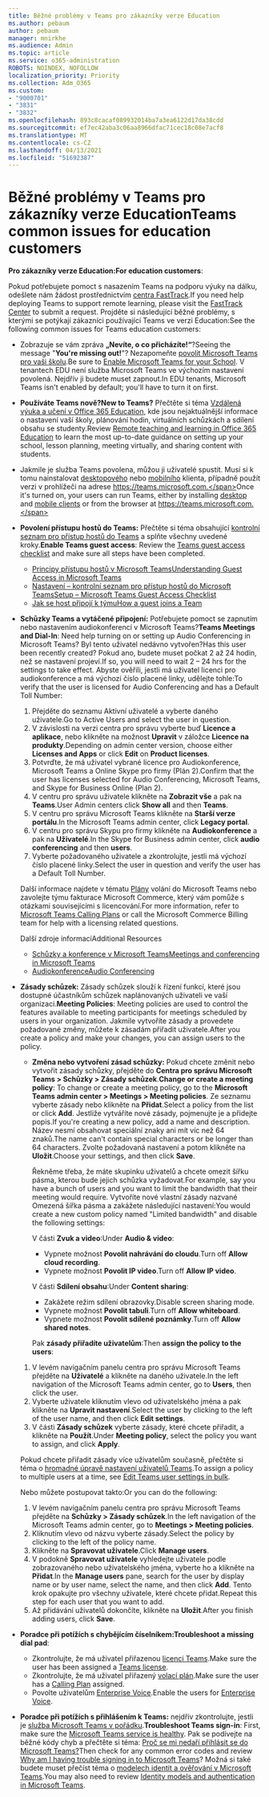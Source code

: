```yaml
---
title: Běžné problémy v Teams pro zákazníky verze Education
ms.author: pebaum
author: pebaum
manager: mnirkhe
ms.audience: Admin
ms.topic: article
ms.service: o365-administration
ROBOTS: NOINDEX, NOFOLLOW
localization_priority: Priority
ms.collection: Adm_O365
ms.custom:
- "9000701"
- "3831"
- "3832"
ms.openlocfilehash: 893c8cacaf089932014ba7a3ea6122d17da38cdd
ms.sourcegitcommit: ef7ec42aba3c06aa8966dfac71cec18c08e7acf8
ms.translationtype: MT
ms.contentlocale: cs-CZ
ms.lasthandoff: 04/13/2021
ms.locfileid: "51692387"
---
```

# <a name="teams-common-issues-for-education-customers"></a><span data-ttu-id="380aa-102">Běžné problémy v Teams pro zákazníky verze Education</span><span class="sxs-lookup"><span data-stu-id="380aa-102">Teams common issues for education customers</span></span>

<span data-ttu-id="380aa-103">**Pro zákazníky verze Education:**</span><span class="sxs-lookup"><span data-stu-id="380aa-103">**For education customers**:</span></span>

<span data-ttu-id="380aa-104">Pokud potřebujete pomoct s nasazením Teams na podporu výuky na dálku, odešlete nám žádost prostřednictvím [centra FastTrack](https://www.microsoft.com/fasttrack).</span><span class="sxs-lookup"><span data-stu-id="380aa-104">If you need help deploying Teams to support remote learning, please visit the [FastTrack Center](https://www.microsoft.com/fasttrack) to submit a request.</span></span> <span data-ttu-id="380aa-105">Projděte si následující běžné problémy, s kterými se potýkají zákazníci používající Teams ve verzi Education:</span><span class="sxs-lookup"><span data-stu-id="380aa-105">See the following common issues for Teams education customers:</span></span>

- <span data-ttu-id="380aa-106">Zobrazuje se vám zpráva **„Nevíte, o co přicházíte!“**?</span><span class="sxs-lookup"><span data-stu-id="380aa-106">Seeing the message "**You're missing out!**"?</span></span> <span data-ttu-id="380aa-107">Nezapomeňte [povolit Microsoft Teams pro vaši školu](https://docs.microsoft.com/microsoft-365/education/intune-edu-trial/enable-microsoft-teams).</span><span class="sxs-lookup"><span data-stu-id="380aa-107">Be sure to [Enable Microsoft Teams for your School](https://docs.microsoft.com/microsoft-365/education/intune-edu-trial/enable-microsoft-teams).</span></span> <span data-ttu-id="380aa-108">V tenantech EDU není služba Microsoft Teams ve výchozím nastavení povolená. Nejdřív ji budete muset zapnout.</span><span class="sxs-lookup"><span data-stu-id="380aa-108">In EDU tenants, Microsoft Teams isn't enabled by default; you'll have to turn it on first.</span></span>

- <span data-ttu-id="380aa-109">**Používáte Teams nově?**</span><span class="sxs-lookup"><span data-stu-id="380aa-109">**New to Teams?**</span></span> <span data-ttu-id="380aa-110">Přečtěte si téma [Vzdálená výuka a učení v Office 365 Education](https://support.office.com/article/remote-teaching-and-learning-in-office-365-education-f651ccae-7b65-478b-8366-51bb884025c4), kde jsou nejaktuálnější informace o nastavení vaší školy, plánování hodin, virtuálních schůzkách a sdílení obsahu se studenty.</span><span class="sxs-lookup"><span data-stu-id="380aa-110">Review [Remote teaching and learning in Office 365 Education](https://support.office.com/article/remote-teaching-and-learning-in-office-365-education-f651ccae-7b65-478b-8366-51bb884025c4) to learn the most up-to-date guidance on setting up your school, lesson planning, meeting virtually, and sharing content with students.</span></span>

- <span data-ttu-id="380aa-111">Jakmile je služba Teams povolena, můžou ji uživatelé spustit. Musí si k tomu nainstalovat [desktopového](https://docs.microsoft.com/MicrosoftTeams/get-clients#desktop-client) nebo [mobilního](https://docs.microsoft.com/MicrosoftTeams/get-clients#mobile-clients) klienta, případně použít verzi v prohlížeči na adrese https://teams.microsoft.com.</span><span class="sxs-lookup"><span data-stu-id="380aa-111">Once it's turned on, your users can run Teams, either by installing [desktop](https://docs.microsoft.com/MicrosoftTeams/get-clients#desktop-client) and [mobile clients](https://docs.microsoft.com/MicrosoftTeams/get-clients#mobile-clients) or from the browser at https://teams.microsoft.com.</span></span>

- <span data-ttu-id="380aa-112">**Povolení přístupu hostů do Teams:** Přečtěte si téma obsahující [kontrolní seznam pro přístup hostů do Teams](https://docs.microsoft.com/microsoftteams/guest-access-checklist) a splňte všechny uvedené kroky.</span><span class="sxs-lookup"><span data-stu-id="380aa-112">**Enable Teams guest access**: Review the [Teams guest access checklist](https://docs.microsoft.com/microsoftteams/guest-access-checklist) and make sure all steps have been completed.</span></span>
    - [<span data-ttu-id="380aa-113">Principy přístupu hostů v Microsoft Teams</span><span class="sxs-lookup"><span data-stu-id="380aa-113">Understanding Guest Access in Microsoft Teams</span></span>](https://docs.microsoft.com/microsoftteams/guest-access)
    - [<span data-ttu-id="380aa-114">Nastavení – kontrolní seznam pro přístup hostů do Microsoft Teams</span><span class="sxs-lookup"><span data-stu-id="380aa-114">Setup – Microsoft Teams Guest Access Checklist</span></span>](https://docs.microsoft.com/microsoftteams/guest-access-checklist)
    - [<span data-ttu-id="380aa-115">Jak se host připojí k týmu</span><span class="sxs-lookup"><span data-stu-id="380aa-115">How a guest joins a Team</span></span>](https://docs.microsoft.com/microsoftteams/guest-joins)

- <span data-ttu-id="380aa-116">**Schůzky Teams a vytáčené připojení:** Potřebujete pomoct se zapnutím nebo nastavením audiokonferencí v Microsoft Teams?</span><span class="sxs-lookup"><span data-stu-id="380aa-116">**Teams Meetings and Dial-In**: Need help turning on or setting up Audio Conferencing in Microsoft Teams?</span></span> <span data-ttu-id="380aa-117">Byl tento uživatel nedávno vytvořen?</span><span class="sxs-lookup"><span data-stu-id="380aa-117">Has this user been recently created?</span></span> <span data-ttu-id="380aa-118">Pokud ano, budete muset počkat 2 až 24 hodin, než se nastavení projeví.</span><span class="sxs-lookup"><span data-stu-id="380aa-118">If so, you will need to wait 2 – 24 hrs for the settings to take effect.</span></span> <span data-ttu-id="380aa-119">Abyste ověřili, jestli má uživatel licenci pro audiokonference a má výchozí číslo placené linky, udělejte tohle:</span><span class="sxs-lookup"><span data-stu-id="380aa-119">To verify that the user is licensed for Audio Conferencing and has a Default Toll Number:</span></span>
    1. <span data-ttu-id="380aa-120">Přejděte do seznamu Aktivní uživatelé a vyberte daného uživatele.</span><span class="sxs-lookup"><span data-stu-id="380aa-120">Go to Active Users and select the user in question.</span></span>
    2. <span data-ttu-id="380aa-121">V závislosti na verzi centra pro správu vyberte buď **Licence a aplikace**, nebo klikněte na možnost **Upravit** v záložce **Licence na produkty**.</span><span class="sxs-lookup"><span data-stu-id="380aa-121">Depending on admin center version, choose either **Licenses and Apps** or click **Edit** on **Product licenses**.</span></span>
    3. <span data-ttu-id="380aa-122">Potvrďte, že má uživatel vybrané licence pro Audiokonference, Microsoft Teams a Online Skype pro firmy (Plán 2).</span><span class="sxs-lookup"><span data-stu-id="380aa-122">Confirm that the user has licenses selected for Audio Conferencing, Microsoft Teams, and Skype for Business Online (Plan 2).</span></span>
    4. <span data-ttu-id="380aa-123">V centru pro správu uživatele klikněte na **Zobrazit vše** a pak na **Teams**.</span><span class="sxs-lookup"><span data-stu-id="380aa-123">User Admin centers click **Show all** and then **Teams**.</span></span>
    5. <span data-ttu-id="380aa-124">V centru pro správu Microsoft Teams klikněte na **Starší verze portálu**.</span><span class="sxs-lookup"><span data-stu-id="380aa-124">In the Microsoft Teams admin center, click **Legacy portal**.</span></span>
    6. <span data-ttu-id="380aa-125">V centru pro správu Skypu pro firmy klikněte na **Audiokonference** a pak na **Uživatelé**.</span><span class="sxs-lookup"><span data-stu-id="380aa-125">In the Skype for Business admin center, click **audio conferencing** and then **users**.</span></span>
    7. <span data-ttu-id="380aa-126">Vyberte požadovaného uživatele a zkontrolujte, jestli má výchozí číslo placené linky.</span><span class="sxs-lookup"><span data-stu-id="380aa-126">Select the user in question and verify the user has a Default Toll Number.</span></span>

    <span data-ttu-id="380aa-127">Další informace najdete v tématu [Plány](https://docs.microsoft.com/microsoftteams/calling-plans-for-office-365) volání do Microsoft Teams nebo zavolejte týmu fakturace Microsoft Commerce, který vám pomůže s otázkami souvisejícími s licencování.</span><span class="sxs-lookup"><span data-stu-id="380aa-127">For more information, refer to [Microsoft Teams Calling Plans](https://docs.microsoft.com/microsoftteams/calling-plans-for-office-365) or call the Microsoft Commerce Billing team for help with a licensing related questions.</span></span>

    <span data-ttu-id="380aa-128">Další zdroje informací</span><span class="sxs-lookup"><span data-stu-id="380aa-128">Additional Resources</span></span>

    - [<span data-ttu-id="380aa-129">Schůzky a konference v Microsoft Teams</span><span class="sxs-lookup"><span data-stu-id="380aa-129">Meetings and conferencing in Microsoft Teams</span></span>](https://docs.microsoft.com/microsoftteams/deploy-meetings-microsoft-teams-landing-page)
    - [<span data-ttu-id="380aa-130">Audiokonference</span><span class="sxs-lookup"><span data-stu-id="380aa-130">Audio Conferencing</span></span>](https://docs.microsoft.com/microsoftteams/audio-conferencing-in-office-365)

- <span data-ttu-id="380aa-131">**Zásady schůzek:** Zásady schůzek slouží k řízení funkcí, které jsou dostupné účastníkům schůzek naplánovaných uživateli ve vaší organizaci.</span><span class="sxs-lookup"><span data-stu-id="380aa-131">**Meeting Policies**: Meeting policies are used to control the features available to meeting participants for meetings scheduled by users in your organization.</span></span> <span data-ttu-id="380aa-132">Jakmile vytvoříte zásady a provedete požadované změny, můžete k zásadám přiřadit uživatele.</span><span class="sxs-lookup"><span data-stu-id="380aa-132">After you create a policy and make your changes, you can assign users to the policy.</span></span>

    - <span data-ttu-id="380aa-133">**Změna nebo vytvoření zásad schůzky:** Pokud chcete změnit nebo vytvořit zásady schůzky, přejděte do **Centra pro správu Microsoft Teams > Schůzky > Zásady schůzek**.</span><span class="sxs-lookup"><span data-stu-id="380aa-133">**Change or create a meeting policy**: To change or create a meeting policy, go to the **Microsoft Teams admin center > Meetings > Meeting policies**.</span></span> <span data-ttu-id="380aa-134">Ze seznamu vyberte zásady nebo klikněte na **Přidat**.</span><span class="sxs-lookup"><span data-stu-id="380aa-134">Select a policy from the list or click **Add**.</span></span> <span data-ttu-id="380aa-135">Jestliže vytváříte nové zásady, pojmenujte je a přidejte popis.</span><span class="sxs-lookup"><span data-stu-id="380aa-135">If you're creating a new policy, add a name and description.</span></span> <span data-ttu-id="380aa-136">Název nesmí obsahovat speciální znaky ani mít víc než 64 znaků.</span><span class="sxs-lookup"><span data-stu-id="380aa-136">The name can't contain special characters or be longer than 64 characters.</span></span> <span data-ttu-id="380aa-137">Zvolte požadovaná nastavení a potom klikněte na **Uložit**.</span><span class="sxs-lookup"><span data-stu-id="380aa-137">Choose your settings, and then click **Save**.</span></span> 
    
        <span data-ttu-id="380aa-138">Řekněme třeba, že máte skupinku uživatelů a chcete omezit šířku pásma, kterou bude jejich schůzka vyžadovat.</span><span class="sxs-lookup"><span data-stu-id="380aa-138">For example, say you have a bunch of users and you want to limit the bandwidth that their meeting would require.</span></span> <span data-ttu-id="380aa-139">Vytvoříte nové vlastní zásady nazvané Omezená šířka pásma a zakážete následující nastavení:</span><span class="sxs-lookup"><span data-stu-id="380aa-139">You would create a new custom policy named "Limited bandwidth" and disable the following settings:</span></span>

        <span data-ttu-id="380aa-140">V části **Zvuk a video**:</span><span class="sxs-lookup"><span data-stu-id="380aa-140">Under **Audio & video**:</span></span>
        - <span data-ttu-id="380aa-141">Vypnete možnost **Povolit nahrávání do cloudu**.</span><span class="sxs-lookup"><span data-stu-id="380aa-141">Turn off **Allow cloud recording**.</span></span>
        - <span data-ttu-id="380aa-142">Vypnete možnost **Povolit IP video**.</span><span class="sxs-lookup"><span data-stu-id="380aa-142">Turn off **Allow IP video**.</span></span>

        <span data-ttu-id="380aa-143">V části **Sdílení obsahu**:</span><span class="sxs-lookup"><span data-stu-id="380aa-143">Under **Content sharing**:</span></span>

        - <span data-ttu-id="380aa-144">Zakážete režim sdílení obrazovky.</span><span class="sxs-lookup"><span data-stu-id="380aa-144">Disable screen sharing mode.</span></span>
        - <span data-ttu-id="380aa-145">Vypnete možnost **Povolit tabuli**.</span><span class="sxs-lookup"><span data-stu-id="380aa-145">Turn off **Allow whiteboard**.</span></span>
        - <span data-ttu-id="380aa-146">Vypnete možnost **Povolit sdílené poznámky**.</span><span class="sxs-lookup"><span data-stu-id="380aa-146">Turn off **Allow shared notes**.</span></span>

        <span data-ttu-id="380aa-147">Pak **zásady přiřadíte uživatelům**:</span><span class="sxs-lookup"><span data-stu-id="380aa-147">Then **assign the policy to the users**:</span></span>

    1. <span data-ttu-id="380aa-148">V levém navigačním panelu centra pro správu Microsoft Teams přejděte na **Uživatelé** a klikněte na daného uživatele.</span><span class="sxs-lookup"><span data-stu-id="380aa-148">In the left navigation of the Microsoft Teams admin center, go to **Users**, then click the user.</span></span>
    2. <span data-ttu-id="380aa-149">Vyberte uživatele kliknutím vlevo od uživatelského jména a pak klikněte na **Upravit nastavení**.</span><span class="sxs-lookup"><span data-stu-id="380aa-149">Select the user by clicking to the left of the user name, and then click **Edit settings**.</span></span>
    3. <span data-ttu-id="380aa-150">V části **Zásady schůzek** vyberte zásady, které chcete přiřadit, a klikněte na **Použít**.</span><span class="sxs-lookup"><span data-stu-id="380aa-150">Under **Meeting policy**, select the policy you want to assign, and click **Apply**.</span></span>

    <span data-ttu-id="380aa-151">Pokud chcete přiřadit zásady více uživatelům současně, přečtěte si téma o [hromadné úpravě nastavení uživatelů Teams](https://docs.microsoft.com/microsoftteams/edit-user-settings-in-bulk).</span><span class="sxs-lookup"><span data-stu-id="380aa-151">To assign a policy to multiple users at a time, see [Edit Teams user settings in bulk](https://docs.microsoft.com/microsoftteams/edit-user-settings-in-bulk).</span></span>

    <span data-ttu-id="380aa-152">Nebo můžete postupovat takto:</span><span class="sxs-lookup"><span data-stu-id="380aa-152">Or you can do the following:</span></span>
    1. <span data-ttu-id="380aa-153">V levém navigačním panelu centra pro správu Microsoft Teams přejděte na **Schůzky > Zásady schůzek**.</span><span class="sxs-lookup"><span data-stu-id="380aa-153">In the left navigation of the Microsoft Teams admin center, go to **Meetings > Meeting policies**.</span></span>
    2. <span data-ttu-id="380aa-154">Kliknutím vlevo od názvu vyberte zásady.</span><span class="sxs-lookup"><span data-stu-id="380aa-154">Select the policy by clicking to the left of the policy name.</span></span>
    3. <span data-ttu-id="380aa-155">Klikněte na **Spravovat uživatele**.</span><span class="sxs-lookup"><span data-stu-id="380aa-155">Click **Manage users**.</span></span>
    4. <span data-ttu-id="380aa-156">V podokně **Spravovat uživatele** vyhledejte uživatele podle zobrazovaného nebo uživatelského jména, vyberte ho a klikněte na **Přidat**.</span><span class="sxs-lookup"><span data-stu-id="380aa-156">In the **Manage users** pane, search for the user by display name or by user name, select the name, and then click **Add**.</span></span> <span data-ttu-id="380aa-157">Tento krok opakujte pro všechny uživatele, které chcete přidat.</span><span class="sxs-lookup"><span data-stu-id="380aa-157">Repeat this step for each user that you want to add.</span></span>
    5. <span data-ttu-id="380aa-158">Až přidávání uživatelů dokončíte, klikněte na **Uložit**.</span><span class="sxs-lookup"><span data-stu-id="380aa-158">After you finish adding users, click **Save**.</span></span>

- <span data-ttu-id="380aa-159">**Poradce při potížích s chybějícím číselníkem:**</span><span class="sxs-lookup"><span data-stu-id="380aa-159">**Troubleshoot a missing dial pad**:</span></span>
    - <span data-ttu-id="380aa-160">Zkontrolujte, že má uživatel přiřazenou [licenci Teams](https://docs.microsoft.com/MicrosoftTeams/assign-teams-licenses).</span><span class="sxs-lookup"><span data-stu-id="380aa-160">Make sure the user has been assigned a [Teams license](https://docs.microsoft.com/MicrosoftTeams/assign-teams-licenses).</span></span>
    - <span data-ttu-id="380aa-161">Zkontrolujte, že má uživatel přiřazený [volací plán](https://docs.microsoft.com/MicrosoftTeams/calling-plan-landing-page).</span><span class="sxs-lookup"><span data-stu-id="380aa-161">Make sure the user has a [Calling Plan](https://docs.microsoft.com/MicrosoftTeams/calling-plan-landing-page) assigned.</span></span>
    - <span data-ttu-id="380aa-162">Povolte uživatelům [Enterprise Voice](https://docs.microsoft.com/skypeforbusiness/skype-for-business-hybrid-solutions/plan-your-phone-system-cloud-pbx-solution/enable-users-for-enterprise-voice-online-and-phone-system-voicemail#to-enable-your-users-for-phone-system-in-office-365-voice-and-voicemail).</span><span class="sxs-lookup"><span data-stu-id="380aa-162">Enable the users for [Enterprise Voice](https://docs.microsoft.com/skypeforbusiness/skype-for-business-hybrid-solutions/plan-your-phone-system-cloud-pbx-solution/enable-users-for-enterprise-voice-online-and-phone-system-voicemail#to-enable-your-users-for-phone-system-in-office-365-voice-and-voicemail).</span></span>

- <span data-ttu-id="380aa-163">**Poradce při potížích s přihlášením k Teams:** nejdřív zkontrolujte, jestli je [služba Microsoft Teams v pořádku](https://admin.microsoft.com/Adminportal/Home?source=applauncher#/servicehealth).</span><span class="sxs-lookup"><span data-stu-id="380aa-163">**Troubleshoot Teams sign-in**: First, make sure the [Microsoft Teams service is healthy](https://admin.microsoft.com/Adminportal/Home?source=applauncher#/servicehealth).</span></span> <span data-ttu-id="380aa-164">Pak se podívejte na běžné kódy chyb a přečtěte si téma: [Proč se mi nedaří přihlásit se do Microsoft Teams?](https://support.office.com/article/a02f683b-61a3-4008-9447-ee60c5593b0f)</span><span class="sxs-lookup"><span data-stu-id="380aa-164">Then check for any common error codes and review [Why am I having trouble signing in to Microsoft Teams](https://support.office.com/article/a02f683b-61a3-4008-9447-ee60c5593b0f)?</span></span> <span data-ttu-id="380aa-165">Možná si také budete muset přečíst téma o [modelech identit a ověřování v Microsoft Teams](https://docs.microsoft.com/MicrosoftTeams/identify-models-authentication).</span><span class="sxs-lookup"><span data-stu-id="380aa-165">You may also need to review [Identity models and authentication in Microsoft Teams](https://docs.microsoft.com/MicrosoftTeams/identify-models-authentication).</span></span>
